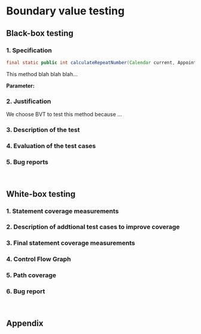 # Boundary value testing
## Black-box testing

### 1. Specification
```java
final static public int calculateRepeatNumber(Calendar current, Appointment appt)
```
This method blah blah blah...

**Parameter:**

### 2. Justification
We choose BVT to test this method because ...

### 3. Description of the test

### 4. Evaluation of the test cases

### 5. Bug reports

<br>

## White-box testing

### 1.  Statement coverage measurements

### 2. Description of addtional test cases to improve coverage

### 3. Final statement coverage measurements

### 4. Control Flow Graph

### 5. Path coverage

### 6. Bug report

<br>

## Appendix
